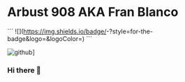 # Arbust 908 AKA Fran Blanco

´´´
![<Badge Name>](https://img.shields.io/badge/<Badge Text>-<Background Color>?style=for-the-badge&logo=<Icon Name>&logoColor=<Logo Color>)
´´´
  
![github](https://img.shields.io/badge/GitHub-000000?style=for-the-badge&logo=GitHub&logoColor=white)]

### Hi there 👋

<!--
**Arbust908/Arbust908** is a ✨ _special_ ✨ repository because its `README.md` (this file) appears on your GitHub profile.

Here are some ideas to get you started:

- 🔭 I’m currently working on ...
- 🌱 I’m currently learning ...
- 👯 I’m looking to collaborate on ...
- 🤔 I’m looking for help with ...
- 💬 Ask me about ...
- 📫 How to reach me: ...
- 😄 Pronouns: ...
- ⚡ Fun fact: ...
-->
